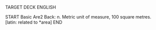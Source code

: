 TARGET DECK
ENGLISH

START
Basic
Are2
Back: n. Metric unit of measure, 100 square metres. [latin: related to *area]
END
